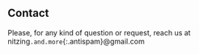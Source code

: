 ## Contact

Please, for any kind of question or request, reach us at nitzing`.and.more`{:.antispam}@gmail.com
